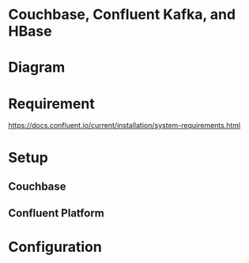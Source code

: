# Couchbase, Confluent Kafka, and HBase

# Diagram

# Requirement

https://docs.confluent.io/current/installation/system-requirements.html

# Setup

## Couchbase

## Confluent Platform


# Configuration

